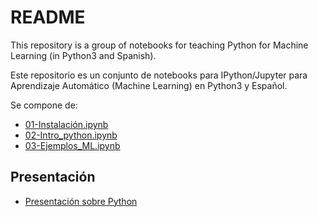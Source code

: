 # README

This repository is a group of notebooks for teaching Python for 
Machine Learning (in Python3 and Spanish).

Este repositorio es un conjunto de notebooks para IPython/Jupyter para
Aprendizaje Automático (Machine Learning) en Python3 y Español. 

Se compone de:

- [01-Instalación.ipynb](01-Instalación.ipynb)
- [02-Intro_python.ipynb](02-Intro_python.ipynb)
- [03-Ejemplos_ML.ipynb](03-Ejemplos_ML.ipynb)

## Presentación

- [Presentación sobre Python](https://gitpitch.com/dmolina/es_intro_python/master?grs=github&t=moon)
